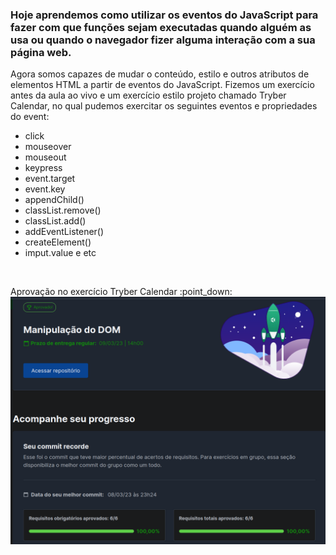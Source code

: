 ### Hoje aprendemos como utilizar os eventos do JavaScript para fazer com que funções sejam executadas quando alguém as usa ou quando o navegador fizer alguma interação com a sua página web.

<p> Agora somos capazes de mudar o conteúdo, estilo e outros atributos de elementos HTML a partir de eventos do JavaScript. Fizemos um exercício antes da aula ao vivo e um exercício estilo projeto chamado Tryber Calendar, no qual pudemos exercitar os seguintes eventos e propriedades do event:

- click
- mouseover
- mouseout
- keypress
- event.target
- event.key
- appendChild()
- classList.remove()
- classList.add()
- addEventListener()
- createElement()
- imput.value
e etc
<br>
<p> Aprovação no exercício Tryber Calendar :point_down:

<img src="https://github.com/vinicius-virgilli/trybe-exercicios/blob/main/1%20-%20Fundamentos/4%20-%20JavaScript:%20DOM%2C%20Eventos%20e%20Web%20Storage/Imagens/aprova%C3%A7%C3%A3o%20exerc%C3%ADcio%20DOM%20Manipulation.png" alt="print da aprovação do exercício Tryber Calendar">

